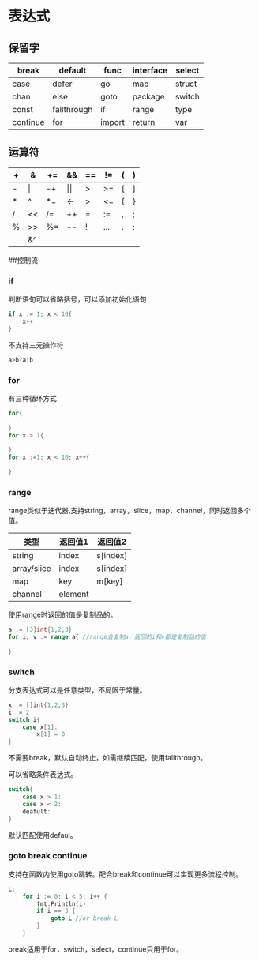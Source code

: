 # 表达式

## 保留字

| break    | default     | func   | interface | select |
| -------- | ----------- | ------ | --------- | ------ |
| case     | defer       | go     | map       | struct |
| chan     | else        | goto   | package   | switch |
| const    | fallthrough | if     | range     | type   |
| continue | for         | import | return    | var    |

## 运算符

| +    | &    | +=   | &&   | ==   | !=   | (    | )    |
| ---- | ---- | ---- | ---- | ---- | ---- | ---- | ---- |
| -    | \|   | -+   | \|\| | >    | >=   | [    | ]    |
| *    | ^    | *=   | <-   | >    | <=   | {    | }    |
| /    | <<   | /=   | ++   | =    | :=   | ,    | ;    |
| %    | >>   | %=   | --   | !    | ...  | .    | :    |
|      | &^   |      |      |      |      |      |      |

##控制流

### if

判断语句可以省略括号，可以添加初始化语句

```go
if x := 1; x < 10{
    x++
}
```

不支持三元操作符

```go
a>b?a:b
```

### for

有三种循环方式

```go
for{
    
}
for x > 1{
    
}
for x :=1; x < 10; x++{
    
}
```

### range

range类似于迭代器,支持string，array，slice，map，channel，同时返回多个值。

| 类型        | 返回值1 | 返回值2  |
| ----------- | ------- | -------- |
| string      | index   | s[index] |
| array/slice | index   | s[index] |
| map         | key     | m[key]   |
| channel     | element |          |

使用range时返回的值是复制品的。

```go
a := [3]int{1,2,3}
for i, v := range a{ //range会复制a，返回的i和v都是复制品的值
 
}
```

### switch

分支表达式可以是任意类型，不局限于常量。

```go
x := []int{1,2,3}
i := 2
switch i{
    case x[1]:
    	x[1] = 0
}
```

不需要break，默认自动终止，如需继续匹配，使用fallthrough。

可以省略条件表达式。

```go
switch{
    case x > 1:
    case x < 2:
    deafult:
}
```

默认匹配使用defaul。

### goto break continue

支持在函数内使用goto跳转。配合break和continue可以实现更多流程控制。

```go
L:
	for i := 0; i < 5; i++ {
		fmt.Println(i)
		if i == 3 {
			goto L //or break L
		}
	}

```

break适用于for，switch，select，continue只用于for。